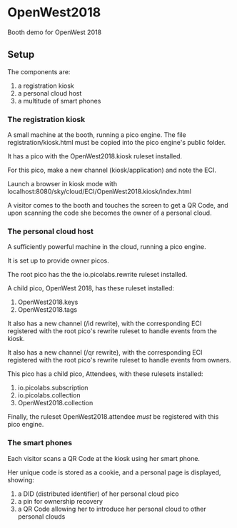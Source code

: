 # OpenWest2018
Booth demo for OpenWest 2018

## Setup
The components are:
1. a registration kiosk
2. a personal cloud host
3. a multitude of smart phones

### The registration kiosk
A small machine at the booth, running a pico engine. The file registration/kiosk.html must be copied into the pico engine's public folder.

It has a pico with the OpenWest2018.kiosk ruleset installed.

For this pico, make a new channel (kiosk/application) and note the ECI.

Launch a browser in kiosk mode with localhost:8080/sky/cloud/ECI/OpenWest2018.kiosk/index.html

A visitor comes to the booth and touches the screen to get a QR Code,
and upon scanning the code she becomes the owner of a personal cloud.

### The personal cloud host
A sufficiently powerful machine in the cloud, running a pico engine.

It is set up to provide owner picos.

The root pico has the the io.picolabs.rewrite ruleset installed.

A child pico, OpenWest 2018, has these ruleset installed:
1. OpenWest2018.keys
2. OpenWest2018.tags

It also has a new channel (/id rewrite), with the corresponding ECI
registered with the root pico's rewrite ruleset to handle events from the kiosk.

It also has a new channel (/qr rewrite), with the corresponding ECI
registered with the root pico's rewrite ruleset to handle events from owners.

This pico has a child pico, Attendees, with these rulesets installed:
1. io.picolabs.subscription
2. io.picolabs.collection
3. OpenWest2018.collection

Finally, the ruleset OpenWest2018.attendee *must* be registered with this pico engine.

### The smart phones
Each visitor scans a QR Code at the kiosk using her smart phone.

Her unique code is stored as a cookie, and a personal page is displayed, showing:
1. a DID (distributed identifier) of her personal cloud pico
2. a pin for ownership recovery
3. a QR Code allowing her to introduce her personal cloud to other personal clouds
